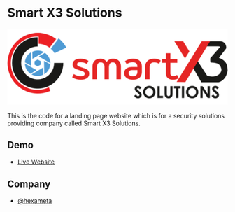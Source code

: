 # Smart X3 Solutions
 <p>
  <a href="https://smartx3solutions.com/" target="_blank">
   <img src="assets/img/SMART X3 NEW LOGO.png"/>
  </a>
</p>
This is the code for a landing page website which is for a security solutions providing company called Smart X3 Solutions.

## Demo
 - [Live Website](https://smartx3solutions.com/)

## Company
- [@hexameta](https://www.github.com/hexameta)
